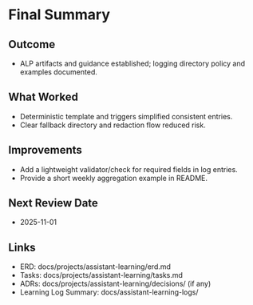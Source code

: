 # Final Summary

## Outcome

- ALP artifacts and guidance established; logging directory policy and examples documented.

## What Worked

- Deterministic template and triggers simplified consistent entries.
- Clear fallback directory and redaction flow reduced risk.

## Improvements

- Add a lightweight validator/check for required fields in log entries.
- Provide a short weekly aggregation example in README.

## Next Review Date

- 2025-11-01

## Links

- ERD: docs/projects/assistant-learning/erd.md
- Tasks: docs/projects/assistant-learning/tasks.md
- ADRs: docs/projects/assistant-learning/decisions/ (if any)
- Learning Log Summary: docs/assistant-learning-logs/
